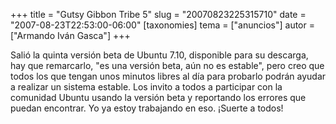 +++
title = "Gutsy Gibbon Tribe 5"
slug = "20070823225315710"
date = "2007-08-23T22:53:00-06:00"
[taxonomies]
tema = ["anuncios"]
autor = ["Armando Iván Gasca"]
+++

Salió la quinta versión beta de Ubuntu 7.10, disponible para su
descarga, hay que remarcarlo, "es una versión beta, aún no es estable",
pero creo que todos los que tengan unos minutos libres al día para
probarlo podrán ayudar a realizar un sistema estable. Los invito a todos
a participar con la comunidad Ubuntu usando la versión beta y reportando
los errores que puedan encontrar. Yo ya estoy trabajando en eso. ¡Suerte
a todos!

